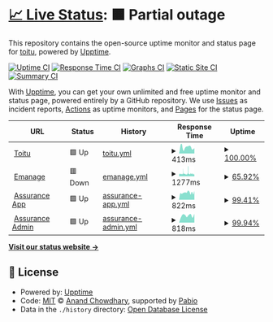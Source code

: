 # [📈 Live Status](https://toitu.github.io/upptime): <!--live status--> **🟧 Partial outage**

This repository contains the open-source uptime monitor and status page for [toitu](https://toitu.github.io/upptime), powered by [Upptime](https://github.com/upptime/upptime).

[![Uptime CI](https://github.com/toitu/upptime/workflows/Uptime%20CI/badge.svg)](https://github.com/toitu/upptime/actions?query=workflow%3A%22Uptime+CI%22)
[![Response Time CI](https://github.com/toitu/upptime/workflows/Response%20Time%20CI/badge.svg)](https://github.com/toitu/upptime/actions?query=workflow%3A%22Response+Time+CI%22)
[![Graphs CI](https://github.com/toitu/upptime/workflows/Graphs%20CI/badge.svg)](https://github.com/toitu/upptime/actions?query=workflow%3A%22Graphs+CI%22)
[![Static Site CI](https://github.com/toitu/upptime/workflows/Static%20Site%20CI/badge.svg)](https://github.com/toitu/upptime/actions?query=workflow%3A%22Static+Site+CI%22)
[![Summary CI](https://github.com/toitu/upptime/workflows/Summary%20CI/badge.svg)](https://github.com/toitu/upptime/actions?query=workflow%3A%22Summary+CI%22)

With [Upptime](https://upptime.js.org), you can get your own unlimited and free uptime monitor and status page, powered entirely by a GitHub repository. We use [Issues](https://github.com/toitu/upptime/issues) as incident reports, [Actions](https://github.com/toitu/upptime/actions) as uptime monitors, and [Pages](https://toitu.github.io/upptime) for the status page.

<!--start: status pages-->
<!-- This summary is generated by Upptime (https://github.com/upptime/upptime) -->
<!-- Do not edit this manually, your changes will be overwritten -->
<!-- prettier-ignore -->
| URL | Status | History | Response Time | Uptime |
| --- | ------ | ------- | ------------- | ------ |
| <img alt="" src="https://icons.duckduckgo.com/ip3/toitu.co.nz.ico" height="13"> [Toitu](https://toitu.co.nz) | 🟩 Up | [toitu.yml](https://github.com/Toitu/upptime/commits/HEAD/history/toitu.yml) | <details><summary><img alt="Response time graph" src="./graphs/toitu/response-time-week.png" height="20"> 413ms</summary><br><a href="https://toitu.github.io/upptime/history/toitu"><img alt="Response time 439" src="https://img.shields.io/endpoint?url=https%3A%2F%2Fraw.githubusercontent.com%2FToitu%2Fupptime%2FHEAD%2Fapi%2Ftoitu%2Fresponse-time.json"></a><br><a href="https://toitu.github.io/upptime/history/toitu"><img alt="24-hour response time 351" src="https://img.shields.io/endpoint?url=https%3A%2F%2Fraw.githubusercontent.com%2FToitu%2Fupptime%2FHEAD%2Fapi%2Ftoitu%2Fresponse-time-day.json"></a><br><a href="https://toitu.github.io/upptime/history/toitu"><img alt="7-day response time 413" src="https://img.shields.io/endpoint?url=https%3A%2F%2Fraw.githubusercontent.com%2FToitu%2Fupptime%2FHEAD%2Fapi%2Ftoitu%2Fresponse-time-week.json"></a><br><a href="https://toitu.github.io/upptime/history/toitu"><img alt="30-day response time 439" src="https://img.shields.io/endpoint?url=https%3A%2F%2Fraw.githubusercontent.com%2FToitu%2Fupptime%2FHEAD%2Fapi%2Ftoitu%2Fresponse-time-month.json"></a><br><a href="https://toitu.github.io/upptime/history/toitu"><img alt="1-year response time 439" src="https://img.shields.io/endpoint?url=https%3A%2F%2Fraw.githubusercontent.com%2FToitu%2Fupptime%2FHEAD%2Fapi%2Ftoitu%2Fresponse-time-year.json"></a></details> | <details><summary><a href="https://toitu.github.io/upptime/history/toitu">100.00%</a></summary><a href="https://toitu.github.io/upptime/history/toitu"><img alt="All-time uptime 99.96%" src="https://img.shields.io/endpoint?url=https%3A%2F%2Fraw.githubusercontent.com%2FToitu%2Fupptime%2FHEAD%2Fapi%2Ftoitu%2Fuptime.json"></a><br><a href="https://toitu.github.io/upptime/history/toitu"><img alt="24-hour uptime 100.00%" src="https://img.shields.io/endpoint?url=https%3A%2F%2Fraw.githubusercontent.com%2FToitu%2Fupptime%2FHEAD%2Fapi%2Ftoitu%2Fuptime-day.json"></a><br><a href="https://toitu.github.io/upptime/history/toitu"><img alt="7-day uptime 100.00%" src="https://img.shields.io/endpoint?url=https%3A%2F%2Fraw.githubusercontent.com%2FToitu%2Fupptime%2FHEAD%2Fapi%2Ftoitu%2Fuptime-week.json"></a><br><a href="https://toitu.github.io/upptime/history/toitu"><img alt="30-day uptime 99.96%" src="https://img.shields.io/endpoint?url=https%3A%2F%2Fraw.githubusercontent.com%2FToitu%2Fupptime%2FHEAD%2Fapi%2Ftoitu%2Fuptime-month.json"></a><br><a href="https://toitu.github.io/upptime/history/toitu"><img alt="1-year uptime 99.96%" src="https://img.shields.io/endpoint?url=https%3A%2F%2Fraw.githubusercontent.com%2FToitu%2Fupptime%2FHEAD%2Fapi%2Ftoitu%2Fuptime-year.json"></a></details>
| <img alt="" src="https://icons.duckduckgo.com/ip3/emanage.toitu.co.nz.ico" height="13"> [Emanage](https://emanage.toitu.co.nz) | 🟥 Down | [emanage.yml](https://github.com/Toitu/upptime/commits/HEAD/history/emanage.yml) | <details><summary><img alt="Response time graph" src="./graphs/emanage/response-time-week.png" height="20"> 1277ms</summary><br><a href="https://toitu.github.io/upptime/history/emanage"><img alt="Response time 1285" src="https://img.shields.io/endpoint?url=https%3A%2F%2Fraw.githubusercontent.com%2FToitu%2Fupptime%2FHEAD%2Fapi%2Femanage%2Fresponse-time.json"></a><br><a href="https://toitu.github.io/upptime/history/emanage"><img alt="24-hour response time 1236" src="https://img.shields.io/endpoint?url=https%3A%2F%2Fraw.githubusercontent.com%2FToitu%2Fupptime%2FHEAD%2Fapi%2Femanage%2Fresponse-time-day.json"></a><br><a href="https://toitu.github.io/upptime/history/emanage"><img alt="7-day response time 1277" src="https://img.shields.io/endpoint?url=https%3A%2F%2Fraw.githubusercontent.com%2FToitu%2Fupptime%2FHEAD%2Fapi%2Femanage%2Fresponse-time-week.json"></a><br><a href="https://toitu.github.io/upptime/history/emanage"><img alt="30-day response time 1285" src="https://img.shields.io/endpoint?url=https%3A%2F%2Fraw.githubusercontent.com%2FToitu%2Fupptime%2FHEAD%2Fapi%2Femanage%2Fresponse-time-month.json"></a><br><a href="https://toitu.github.io/upptime/history/emanage"><img alt="1-year response time 1285" src="https://img.shields.io/endpoint?url=https%3A%2F%2Fraw.githubusercontent.com%2FToitu%2Fupptime%2FHEAD%2Fapi%2Femanage%2Fresponse-time-year.json"></a></details> | <details><summary><a href="https://toitu.github.io/upptime/history/emanage">65.92%</a></summary><a href="https://toitu.github.io/upptime/history/emanage"><img alt="All-time uptime 91.64%" src="https://img.shields.io/endpoint?url=https%3A%2F%2Fraw.githubusercontent.com%2FToitu%2Fupptime%2FHEAD%2Fapi%2Femanage%2Fuptime.json"></a><br><a href="https://toitu.github.io/upptime/history/emanage"><img alt="24-hour uptime 33.30%" src="https://img.shields.io/endpoint?url=https%3A%2F%2Fraw.githubusercontent.com%2FToitu%2Fupptime%2FHEAD%2Fapi%2Femanage%2Fuptime-day.json"></a><br><a href="https://toitu.github.io/upptime/history/emanage"><img alt="7-day uptime 65.92%" src="https://img.shields.io/endpoint?url=https%3A%2F%2Fraw.githubusercontent.com%2FToitu%2Fupptime%2FHEAD%2Fapi%2Femanage%2Fuptime-week.json"></a><br><a href="https://toitu.github.io/upptime/history/emanage"><img alt="30-day uptime 91.64%" src="https://img.shields.io/endpoint?url=https%3A%2F%2Fraw.githubusercontent.com%2FToitu%2Fupptime%2FHEAD%2Fapi%2Femanage%2Fuptime-month.json"></a><br><a href="https://toitu.github.io/upptime/history/emanage"><img alt="1-year uptime 91.64%" src="https://img.shields.io/endpoint?url=https%3A%2F%2Fraw.githubusercontent.com%2FToitu%2Fupptime%2FHEAD%2Fapi%2Femanage%2Fuptime-year.json"></a></details>
| <img alt="" src="https://icons.duckduckgo.com/ip3/prod-assurance.prod.toitu.co.nz.ico" height="13"> [Assurance App](https://prod-assurance.prod.toitu.co.nz) | 🟩 Up | [assurance-app.yml](https://github.com/Toitu/upptime/commits/HEAD/history/assurance-app.yml) | <details><summary><img alt="Response time graph" src="./graphs/assurance-app/response-time-week.png" height="20"> 822ms</summary><br><a href="https://toitu.github.io/upptime/history/assurance-app"><img alt="Response time 734" src="https://img.shields.io/endpoint?url=https%3A%2F%2Fraw.githubusercontent.com%2FToitu%2Fupptime%2FHEAD%2Fapi%2Fassurance-app%2Fresponse-time.json"></a><br><a href="https://toitu.github.io/upptime/history/assurance-app"><img alt="24-hour response time 997" src="https://img.shields.io/endpoint?url=https%3A%2F%2Fraw.githubusercontent.com%2FToitu%2Fupptime%2FHEAD%2Fapi%2Fassurance-app%2Fresponse-time-day.json"></a><br><a href="https://toitu.github.io/upptime/history/assurance-app"><img alt="7-day response time 822" src="https://img.shields.io/endpoint?url=https%3A%2F%2Fraw.githubusercontent.com%2FToitu%2Fupptime%2FHEAD%2Fapi%2Fassurance-app%2Fresponse-time-week.json"></a><br><a href="https://toitu.github.io/upptime/history/assurance-app"><img alt="30-day response time 734" src="https://img.shields.io/endpoint?url=https%3A%2F%2Fraw.githubusercontent.com%2FToitu%2Fupptime%2FHEAD%2Fapi%2Fassurance-app%2Fresponse-time-month.json"></a><br><a href="https://toitu.github.io/upptime/history/assurance-app"><img alt="1-year response time 734" src="https://img.shields.io/endpoint?url=https%3A%2F%2Fraw.githubusercontent.com%2FToitu%2Fupptime%2FHEAD%2Fapi%2Fassurance-app%2Fresponse-time-year.json"></a></details> | <details><summary><a href="https://toitu.github.io/upptime/history/assurance-app">99.41%</a></summary><a href="https://toitu.github.io/upptime/history/assurance-app"><img alt="All-time uptime 99.16%" src="https://img.shields.io/endpoint?url=https%3A%2F%2Fraw.githubusercontent.com%2FToitu%2Fupptime%2FHEAD%2Fapi%2Fassurance-app%2Fuptime.json"></a><br><a href="https://toitu.github.io/upptime/history/assurance-app"><img alt="24-hour uptime 100.00%" src="https://img.shields.io/endpoint?url=https%3A%2F%2Fraw.githubusercontent.com%2FToitu%2Fupptime%2FHEAD%2Fapi%2Fassurance-app%2Fuptime-day.json"></a><br><a href="https://toitu.github.io/upptime/history/assurance-app"><img alt="7-day uptime 99.41%" src="https://img.shields.io/endpoint?url=https%3A%2F%2Fraw.githubusercontent.com%2FToitu%2Fupptime%2FHEAD%2Fapi%2Fassurance-app%2Fuptime-week.json"></a><br><a href="https://toitu.github.io/upptime/history/assurance-app"><img alt="30-day uptime 99.16%" src="https://img.shields.io/endpoint?url=https%3A%2F%2Fraw.githubusercontent.com%2FToitu%2Fupptime%2FHEAD%2Fapi%2Fassurance-app%2Fuptime-month.json"></a><br><a href="https://toitu.github.io/upptime/history/assurance-app"><img alt="1-year uptime 99.16%" src="https://img.shields.io/endpoint?url=https%3A%2F%2Fraw.githubusercontent.com%2FToitu%2Fupptime%2FHEAD%2Fapi%2Fassurance-app%2Fuptime-year.json"></a></details>
| <img alt="" src="https://icons.duckduckgo.com/ip3/prod-account-manager-portal.prod.toitu.co.nz.ico" height="13"> [Assurance Admin](https://prod-account-manager-portal.prod.toitu.co.nz/) | 🟩 Up | [assurance-admin.yml](https://github.com/Toitu/upptime/commits/HEAD/history/assurance-admin.yml) | <details><summary><img alt="Response time graph" src="./graphs/assurance-admin/response-time-week.png" height="20"> 818ms</summary><br><a href="https://toitu.github.io/upptime/history/assurance-admin"><img alt="Response time 632" src="https://img.shields.io/endpoint?url=https%3A%2F%2Fraw.githubusercontent.com%2FToitu%2Fupptime%2FHEAD%2Fapi%2Fassurance-admin%2Fresponse-time.json"></a><br><a href="https://toitu.github.io/upptime/history/assurance-admin"><img alt="24-hour response time 1002" src="https://img.shields.io/endpoint?url=https%3A%2F%2Fraw.githubusercontent.com%2FToitu%2Fupptime%2FHEAD%2Fapi%2Fassurance-admin%2Fresponse-time-day.json"></a><br><a href="https://toitu.github.io/upptime/history/assurance-admin"><img alt="7-day response time 818" src="https://img.shields.io/endpoint?url=https%3A%2F%2Fraw.githubusercontent.com%2FToitu%2Fupptime%2FHEAD%2Fapi%2Fassurance-admin%2Fresponse-time-week.json"></a><br><a href="https://toitu.github.io/upptime/history/assurance-admin"><img alt="30-day response time 632" src="https://img.shields.io/endpoint?url=https%3A%2F%2Fraw.githubusercontent.com%2FToitu%2Fupptime%2FHEAD%2Fapi%2Fassurance-admin%2Fresponse-time-month.json"></a><br><a href="https://toitu.github.io/upptime/history/assurance-admin"><img alt="1-year response time 632" src="https://img.shields.io/endpoint?url=https%3A%2F%2Fraw.githubusercontent.com%2FToitu%2Fupptime%2FHEAD%2Fapi%2Fassurance-admin%2Fresponse-time-year.json"></a></details> | <details><summary><a href="https://toitu.github.io/upptime/history/assurance-admin">99.94%</a></summary><a href="https://toitu.github.io/upptime/history/assurance-admin"><img alt="All-time uptime 99.55%" src="https://img.shields.io/endpoint?url=https%3A%2F%2Fraw.githubusercontent.com%2FToitu%2Fupptime%2FHEAD%2Fapi%2Fassurance-admin%2Fuptime.json"></a><br><a href="https://toitu.github.io/upptime/history/assurance-admin"><img alt="24-hour uptime 100.00%" src="https://img.shields.io/endpoint?url=https%3A%2F%2Fraw.githubusercontent.com%2FToitu%2Fupptime%2FHEAD%2Fapi%2Fassurance-admin%2Fuptime-day.json"></a><br><a href="https://toitu.github.io/upptime/history/assurance-admin"><img alt="7-day uptime 99.94%" src="https://img.shields.io/endpoint?url=https%3A%2F%2Fraw.githubusercontent.com%2FToitu%2Fupptime%2FHEAD%2Fapi%2Fassurance-admin%2Fuptime-week.json"></a><br><a href="https://toitu.github.io/upptime/history/assurance-admin"><img alt="30-day uptime 99.55%" src="https://img.shields.io/endpoint?url=https%3A%2F%2Fraw.githubusercontent.com%2FToitu%2Fupptime%2FHEAD%2Fapi%2Fassurance-admin%2Fuptime-month.json"></a><br><a href="https://toitu.github.io/upptime/history/assurance-admin"><img alt="1-year uptime 99.55%" src="https://img.shields.io/endpoint?url=https%3A%2F%2Fraw.githubusercontent.com%2FToitu%2Fupptime%2FHEAD%2Fapi%2Fassurance-admin%2Fuptime-year.json"></a></details>

<!--end: status pages-->

[**Visit our status website →**](https://toitu.github.io/upptime)

## 📄 License

- Powered by: [Upptime](https://github.com/upptime/upptime)
- Code: [MIT](./LICENSE) © [Anand Chowdhary](https://anandchowdhary.com), supported by [Pabio](https://pabio.com)
- Data in the `./history` directory: [Open Database License](https://opendatacommons.org/licenses/odbl/1-0/)
